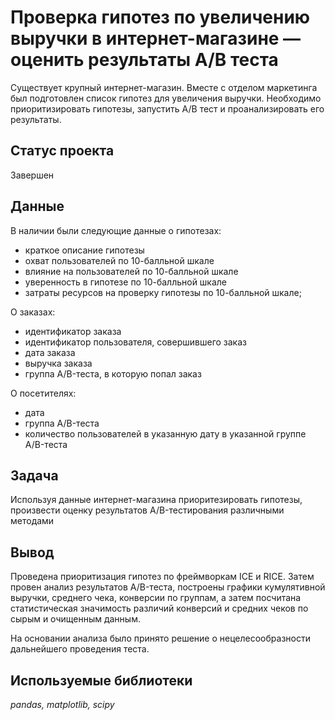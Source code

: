 # Проверка гипотез по увеличению выручки в интернет-магазине — оценить результаты A/B теста

Существует крупный интернет-магазин. Вместе с отделом маркетинга был подготовлен список гипотез для увеличения выручки.
Необходимо приоритизировать гипотезы, запустить A/B тест и проанализировать его результаты. 

## Статус проекта
Завершен

## Данные
В наличии были следующие данные о гипотезах:
- краткое описание гипотезы
- охват пользователей по 10-балльной шкале
- влияние на пользователей по 10-балльной шкале
- уверенность в гипотезе по 10-балльной шкале
- затраты ресурсов на проверку гипотезы по 10-балльной шкале;

О заказах:
- идентификатор заказа
- идентификатор пользователя, совершившего заказ
- дата заказа
- выручка заказа
- группа A/B-теста, в которую попал заказ

О посетителях:
- дата
- группа A/B-теста
- количество пользователей в указанную дату в указанной группе A/B-теста


## Задача

Используя данные интернет-магазина приоритезировать гипотезы, произвести оценку результатов A/B-тестирования различными методами

## Вывод

Проведена приоритизация гипотез по фреймворкам ICE и RICE.
Затем провен анализ результатов A/B-теста, построены графики кумулятивной выручки, среднего чека, конверсии по группам, а затем посчитана статистическая значимость различий конверсий и средних чеков по сырым и очищенным данным.

На основании анализа было принято решение о нецелесообразности дальнейшего проведения теста.

## Используемые библиотеки

*pandas, matplotlib, scipy*
